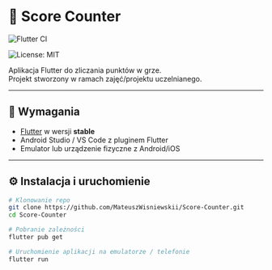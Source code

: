 # 🎯 Score Counter

![Flutter CI](https://github.com/MateuszWisniewskii/Score-Counter/actions/workflows/ci.yml/badge.svg)

![License: MIT](https://img.shields.io/badge/License-MIT-yellow.svg)


Aplikacja Flutter do zliczania punktów w grze.  
Projekt stworzony w ramach zajęć/projektu uczelnianego.

---

## 🚀 Wymagania

- [Flutter](https://flutter.dev/docs/get-started/install) w wersji **stable**
- Android Studio / VS Code z pluginem Flutter
- Emulator lub urządzenie fizyczne z Android/iOS

---

## ⚙️ Instalacja i uruchomienie

```bash
# Klonowanie repo
git clone https://github.com/MateuszWisniewskii/Score-Counter.git
cd Score-Counter

# Pobranie zależności
flutter pub get

# Uruchomienie aplikacji na emulatorze / telefonie
flutter run
